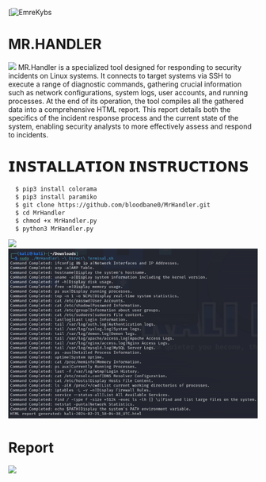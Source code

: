 [![EmreKybs](https://img.shields.io/badge/MadeBy-Emrekybs-yellow)

# MR.HANDLER 
<img src="https://github.com/emrekybs/MrHandler/blob/main/MrHandler.png">
MR.Handler is a specialized tool designed for responding to security incidents on Linux systems.
It connects to target systems via SSH to execute a range of diagnostic commands, gathering crucial information such as network configurations, system logs, user accounts, and running processes.
At the end of its operation, the tool compiles all the gathered data into a comprehensive HTML report. 
This report details both the specifics of the incident response process and the current state of the system, enabling security analysts to more effectively assess and respond to incidents.

# 𝗜𝗡𝗦𝗧𝗔𝗟𝗟𝗔𝗧𝗜𝗢𝗡 𝗜𝗡𝗦𝗧𝗥𝗨𝗖𝗧𝗜𝗢𝗡𝗦
      $ pip3 install colorama
      $ pip3 install paramiko
      $ git clone https://github.com/bloodbane0/MrHandler.git
      $ cd MrHandler
      $ chmod +x MrHandler.py 
      $ python3 MrHandler.py 

<img src="https://github.com/emrekybs/MrHandler/blob/main/1.png">
<img src="https://github.com/7h3pr1es7/MrHandler/blob/main/3.png">

# Report 
<img src="https://github.com/emrekybs/MrHandler/blob/main/2.png">
